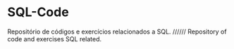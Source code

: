 # SQL-Code

Repositório de códigos e exercícios relacionados a SQL.
//////
Repository of code and exercises SQL related.
